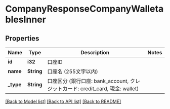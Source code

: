 # CompanyResponseCompanyWalletablesInner

## Properties

Name | Type | Description | Notes
------------ | ------------- | ------------- | -------------
**id** | **i32** | 口座ID | 
**name** | **String** | 口座名 (255文字以内) | 
**_type** | **String** | 口座区分 (銀行口座: bank_account, クレジットカード: credit_card, 現金: wallet) | 

[[Back to Model list]](../README.md#documentation-for-models) [[Back to API list]](../README.md#documentation-for-api-endpoints) [[Back to README]](../README.md)


